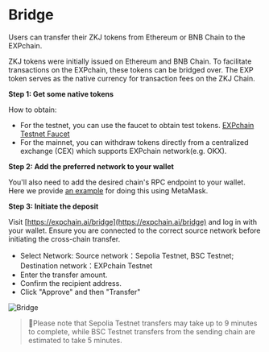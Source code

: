 # Bridge

Users can transfer their ZKJ tokens from Ethereum or BNB Chain to the EXPchain.

ZKJ tokens were initially issued on Ethereum and BNB Chain. To facilitate transactions on the EXPchain, these tokens can be bridged over. The EXP token serves as the native currency for transaction fees on the ZKJ Chain.

**Step 1: Get some native tokens**

How to obtain:

- For the testnet, you can use the faucet to obtain test tokens. [EXPchain Testnet Faucet](https://expchain.ai/faucet)
- For the mainnet, you can withdraw tokens directly from a centralized exchange (CEX) which supports EXPchain network(e.g. OKX).

**Step 2: Add the preferred network to your wallet**

You'll also need to add the desired chain's RPC endpoint to your wallet. Here we provide [an example](https://github.com/PolyhedraZK/chaindocs?tab=readme-ov-file#wallet-configuration) for doing this using MetaMask.

**Step 3: Initiate the deposit**

Visit [https://expchain.ai/bridge](https://expchain.ai/bridge) and log in with your wallet. Ensure you are connected to the correct source network before initiating the cross-chain transfer.

- Select Network: Source network：Sepolia Testnet, BSC Testnet; Destination network：EXPchain Testnet
- Enter the transfer amount.
- Confirm the recipient address.
- Click "Approve" and then "Transfer"

![Bridge](https://storage.googleapis.com/polyhedra-img/images/prod/EXP%20Chain%20Bridge.png)

> 🌟Please note that Sepolia Testnet transfers may take up to 9 minutes to complete, while BSC Testnet transfers from the sending chain are estimated to take 5 minutes.

